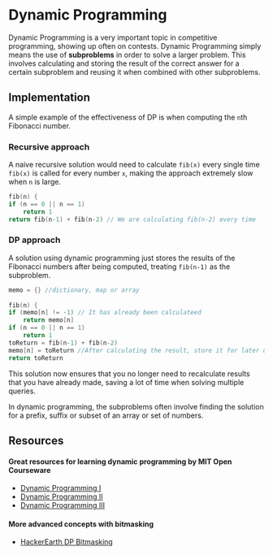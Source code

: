 # Dynamic Programming
 
Dynamic Programming is a very important topic in competitive programming, showing up often on contests. Dynamic Programming simply means the use of **subproblems** in order to solve a larger problem. This involves calculating and storing the result of the correct answer for a certain subproblem and reusing it when combined with other subproblems.
 
## Implementation

A simple example of the effectiveness of DP is when computing the `n`th Fibonacci number.

### Recursive approach

A naive recursive solution would need to calculate `fib(x)` every single time `fib(x)` is called for every number `x`, making the approach extremely slow when `n` is large.

```cpp
fib(n) {
if (n == 0 || n == 1)
	return 1
return fib(n-1) + fib(n-2) // We are calculating fib(n-2) every time
```

### DP approach
A solution using dynamic programming just stores the results of the Fibonacci numbers after being computed, treating `fib(n-1)` as the subproblem.

```cpp
memo = {} //dictionary, map or array
 
fib(n) {
if (memo[n] != -1) // It has already been calculateed
	return memo[n]
if (n == 0 || n == 1)
	return 1
toReturn = fib(n-1) + fib(n-2)
memo[n] = toReturn //After calculating the result, store it for later use
return toReturn
```

This solution now ensures that you no longer need to recalculate results that you have already made, saving a lot of time when solving multiple queries.
 
In dynamic programming, the subproblems often involve finding the solution for a prefix, suffix or subset of an array or set of numbers.

## Resources
#### Great resources for learning dynamic programming by MIT Open Courseware
- [Dynamic Programming I](https://www.youtube.com/watch?v=OQ5jsbhAv_M)
- [Dynamic Programming II](https://www.youtube.com/watch?v=ENyox7kNKeY)
- [Dynamic Programming III](https://www.youtube.com/watch?v=ocZMDMZwhCY)

#### More advanced concepts with bitmasking
- [HackerEarth DP Bitmasking](https://www.hackerearth.com/practice/algorithms/dynamic-programming/bit-masking/tutorial/)



